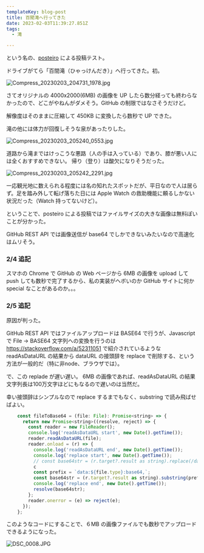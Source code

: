 ```yaml
---
templateKey: blog-post
title: 百聞滝へ行ってきた
date: 2023-02-03T11:39:27.851Z
tags: 
  - 滝

---
```

という名の、[posteiro](https://amay077.github.io/posteiro/) による投稿テスト。

ドライブがてら「百間滝（ひゃっけんだき）」へ行ってきた。初。

![Compress_20230203_204731_1978.jpg](https://raw.githubusercontent.com/amay077/gatsby-starter-netlify-cms/master/src/img/2023-02-03-01GRBHPYVKG90XQ5PN11MYXHEA.png)

さてオリジナルの 4000x2000(6MB) の画像を UP したら数分経っても終わらなかったので、どこがやねんがダメそう。GitHub の制限ではなさそうだけど。

解像度はそのままに圧縮して 450KB に変換したら数秒で UP できた。

滝の他には体力が回復しそうな泉があったりした。

![Compress_20230203_205240_0553.jpg](https://raw.githubusercontent.com/amay077/gatsby-starter-netlify-cms/master/src/img/2023-02-03-01GRBHZ3DG3A5VXG92J1RPQ6CZ.png)

道路から滝まではけっこうな悪路（人の手は入っている）であり、膝が悪い人には全くおすすめできない。
帰り（登り）は酸欠になりそうだった。

![Compress_20230203_205242_2291.jpg](https://raw.githubusercontent.com/amay077/gatsby-starter-netlify-cms/master/src/img/2023-02-03-01GRBJ6YCV0BE3YMKWMJG4A7M1.png)

一応観光地に数えられる程度には名の知れたスポットだが、平日なので人は居らず。足を踏み外して転げ落ちた日には Apple Watch の救助機能に頼るしかない状況だった（Watch 持ってないけど）。

ということで、posteiro による投稿ではファイルサイズの大きな画像は無料ぽいことが分かった。

GitHub REST API では画像送信が base64  でしかできないみたいなので高速化はムリそう。

### 2/4 追記

スマホの Chrome で GitHub の Web ページから 6MB の画像を upload して push しても数秒で完了するから、私の実装がヘボいのか GitHub サイトに何か special なことがあるのか。。。

### 2/5 追記

原因が判った。


GitHub REST API ではファイルアップロードは BASE64 で行うが、Javascript で File → BASE64 文字列への変換を行うのは https://stackoverflow.com/a/52311051 で紹介されているような readAsDataURL の結果から dataURL の接頭辞を replace で削除する、という方法が一般的だ（特に非node、ブラウザでは）。

で、この replade が遅い遅い。
6MB の画像であれば、readAsDataURL の結果文字列長は100万文字ほどにもなるので遅いのは当然だ。

幸い接頭辞はシンプルなので replace するまでもなく、substring で読み飛ばせばよい。


```javascript
    const fileToBase64 = (file: File): Promise<string> => {
      return new Promise<string>((resolve, reject) => {
        const reader = new FileReader();
        console.log('readAsDataURL start', new Date().getTime());
        reader.readAsDataURL(file);
        reader.onload = (r) => {
          console.log('readAsDataURL end', new Date().getTime());
          console.log('replace start', new Date().getTime());
          // const base64str = (r.target?.result as string).replace(/data:.*\/.*;base64,/, '');
          c
          const prefix = `data:${file.type}:base64,`;
          const base64str = (r.target?.result as string).substring(prefix.length);
          console.log('replace end', new Date().getTime());
          resolve(base64str);
        };
        reader.onerror = (e) => reject(e);
      });
    };
```

このようなコードにすることで、６MB の画像ファイルでも数秒でアップロードできるようになった。

![DSC_0008.JPG](https://raw.githubusercontent.com/amay077/gatsby-starter-netlify-cms/master/src/img/2023-02-05-01GRGQ2TS0Y7P4YCZQRAMJZ97K.png)